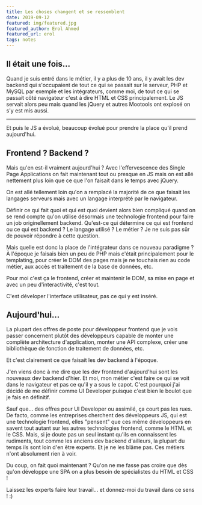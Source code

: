 ```yaml
---
title: Les choses changent et se ressemblent
date: 2019-09-12
featured: img/featured.jpg
featured_author: Erol Ahmed
featured_url: erol
tags: notes
---
```


## Il était une fois…

Quand je suis entré dans le métier, il y a plus de 10 ans, il y avait les dev backend qui s'occupaient de tout ce qui se passait sur le serveur, PHP et MySQL par exemple et les intégrateurs, comme moi, de tout ce qui se passait côté navigateur c'est à dire HTML et CSS principalement. Le JS servait alors peu mais quand les jQuery et autres Mootools ont explosé on s'y est mis aussi.

---

Et puis le JS a évolué, beaucoup évolué pour prendre la place qu'il prend aujourd'hui.

## Frontend ? Backend ?

Mais qu'en est-il vraiment aujourd'hui ? Avec l'effervescence des Single Page Applications on fait maintenant tout ou presque en JS mais on est allé nettement plus loin que ce que l'on faisait dans le temps avec jQuery.

On est allé tellement loin qu'on a remplacé la majorité de ce que faisait les langages serveurs mais avec un langage interprété par le navigateur.

Définir ce qui fait quoi et qui est quoi devient alors bien compliqué quand on se rend compte qu'on utilise désormais une technologie frontend pour faire un job originellement backend. Qu'est-ce qui détermine ce qui est frontend ou ce qui est backend ? Le langage utilisé ? Le métier ? Je ne suis pas sûr de pouvoir répondre à cette question.

Mais quelle est donc la place de l'intégrateur dans ce nouveau paradigme ? À l'époque je faisais bien un peu de PHP mais c'était principalement pour le templating, pour créer le DOM des pages mais je ne touchais rien au code métier, aux accès et traitement de la base de données, etc.

Pour moi c'est ça le frontend, créer et maintenir le DOM, sa mise en page et avec un peu d'interactivité, c'est tout.

C'est déveloper l'interface utilisateur, pas ce qui y est inséré.

## Aujourd'hui…

La plupart des offres de poste pour développeur frontend que je vois passer concernent plutôt des développeurs capable de monter une complète architecture d'application, monter une API complexe, créer une bibliothèque de fonction de traitement de données, etc.

Et c'est clairement ce que faisait les dev backend à l'époque.

J'en viens donc à me dire que les dev frontend d'aujourd'hui sont les nouveaux dev backend d'hier. Et moi, mon métier c'est faire ce qui se voit dans le navigateur et pas ce qu'il y a sous le capot. C'est pourquoi j'ai décidé de me définir comme UI Developer puisque c'est bien le boulot que je fais en définitif.

Sauf que… des offres pour UI Developer ou assimilé, ça court pas les rues. De facto, comme les entreprises cherchent des développeurs JS, qui est une technologie frontend, elles "pensent" que ces même développeurs en savent tout autant sur les autres technologies frontend, comme le HTML et le CSS. Mais, si je doute pas un seul instant qu'ils en connaissent les rudiments, tout comme les anciens dev backend d'ailleurs, la plupart du temps ils sont loin d'en être experts. Et je ne les blâme pas. Ces métiers n'ont absolument rien à voir.

Du coup, on fait quoi maintenant ? Qu'on ne me fasse pas croire que dès qu'on développe une SPA on a plus besoin de spécialistes du HTML et CSS !

Laissez les experts faire leur travail… et donnez-moi du travail dans ce sens ! :)
